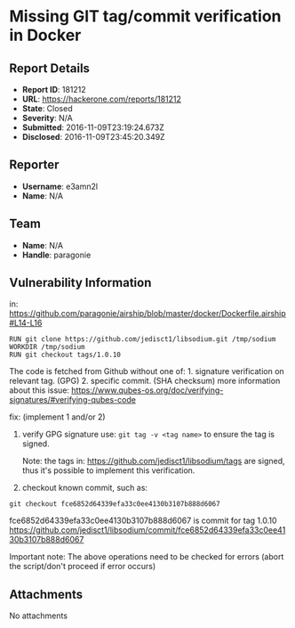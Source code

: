# Missing GIT tag/commit verification in Docker

## Report Details
- **Report ID**: 181212
- **URL**: https://hackerone.com/reports/181212
- **State**: Closed
- **Severity**: N/A
- **Submitted**: 2016-11-09T23:19:24.673Z
- **Disclosed**: 2016-11-09T23:45:20.349Z

## Reporter
- **Username**: e3amn2l
- **Name**: N/A

## Team
- **Name**: N/A
- **Handle**: paragonie

## Vulnerability Information
in:
https://github.com/paragonie/airship/blob/master/docker/Dockerfile.airship#L14-L16
```
RUN git clone https://github.com/jedisct1/libsodium.git /tmp/sodium
WORKDIR /tmp/sodium
RUN git checkout tags/1.0.10
```

The code is fetched from Github without one of:
1\. signature verification on relevant tag. (GPG)
2\. specific commit. (SHA checksum)
more information about this issue:
https://www.qubes-os.org/doc/verifying-signatures/#verifying-qubes-code

fix: (implement 1 and/or 2)

1. verify GPG signature 
	use:
		```
		git tag -v <tag name>
		```
	to ensure the tag is signed.
		
	Note: the tags in:
	https://github.com/jedisct1/libsodium/tags
	are signed, thus it's possible to implement this verification.

2. checkout known commit, such as:
```
git checkout fce6852d64339efa33c0ee4130b3107b888d6067
```
fce6852d64339efa33c0ee4130b3107b888d6067 is commit for tag 1.0.10 https://github.com/jedisct1/libsodium/commit/fce6852d64339efa33c0ee4130b3107b888d6067

Important note: The above operations need to be checked for errors (abort the script/don't proceed if error occurs)

## Attachments
No attachments
